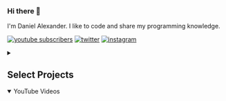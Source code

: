 ### Hi there 👋

<p>I'm Daniel Alexander. I like to code and share my programming knowledge.</p>

<!-- Social badges section -->
<!-- Badges with custom icons - https://github.com/DenverCoder1/custom-icon-badges -->
<!-- View counter - https://github.com/DenverCoder1/Simple-View-Counter -->
<p align="left">
  <a href="https://www.youtube.com/channel/UCiywQf9i39QRnhLPdduVNUw?sub_confirmation=1">
    <img alt="youtube subscribers" title="Subscribe to my YouTube channel" src="https://custom-icon-badges.demolab.com/youtube/channel/subscribers/UCiywQf9i39QRnhLPdduVNUw?label=heydanzo&style=for-the-badge&logoColor=white&labelColor=CE4630&logo=video"/></a>
  <a href="https://twitter.com/heydanzo">
    <img alt="twitter" title="Follow me on Twitter" src="https://img.shields.io/badge/heydanzo-1DA1F2?style=for-the-badge&logo=twitter&logoColor=white"/></a>
  <a href="https://www.youtube.com/channel/UCiywQf9i39QRnhLPdduVNUw?sub_confirmation=1">
    <img alt="instagram" title="Follow me on Instagram" src="https://img.shields.io/badge/heydanzo-E4405F?style=for-the-badge&logo=instagram&logoColor=white"/></a>
    
</p>

<details>
    <summary><h2>Select Projects</h2></summary>
  <p align="left">
    <a href="https://github.com/realdanielalexander/image-classification-flutter"><img width="278" src="https://github-readme-stats.vercel.app/api/pin/?username=realdanielalexander&repo=image-classification-flutter&theme=react&bg_color=1F222E&title_color=77E1FF&hide_border=true&icon_color=F8D866&show_icons=false&" alt="image-classification-flutter"></a>
    <a href="https://github.com/realdanielalexander/semantic-segmentation"><img width="278" src="https://github-readme-stats.vercel.app/api/pin/?username=realdanielalexander&repo=semantic-segmentation&theme=react&bg_color=1F222E&title_color=77E1FF&hide_border=true&icon_color=F8D866&show_icons=false" alt="semantic-segmentation"></a>
    <a href="https://github.com/realdanielalexander/semantic-segmentation-api"><img width="278" src="https://github-readme-stats.vercel.app/api/pin/?username=realdanielalexander&repo=semantic-segmentation-api&theme=react&bg_color=1F222E&title_color=77E1FF&hide_border=true&icon_color=F8D866&show_icons=false" alt="semantic-segmentation-api"></a>
    <a href="https://github.com/realdanielalexander/entry-task"><img width="278" src="https://github-readme-stats.vercel.app/api/pin/?username=realdanielalexander&repo=entry-task&theme=react&bg_color=1F222E&title_color=77E1FF&hide_border=true&icon_color=F8D866&show_icons=false" alt="entry-task"></a>
    <a href="https://github.com/realdanielalexander/nantaboga"><img width="278" src="https://github-readme-stats.vercel.app/api/pin/?username=realdanielalexander&repo=nantaboga&theme=react&bg_color=1F222E&title_color=77E1FF&hide_border=true&icon_color=F8D866&show_icons=false" alt="nantaboga"></a>
    <a href="https://github.com/realdanielalexander/bangkit-backend"><img width="278" src="https://github-readme-stats.vercel.app/api/pin/?username=realdanielalexander&repo=bangkit-backend&theme=react&bg_color=1F222E&title_color=77E1FF&hide_border=true&icon_color=F8D866&show_icons=false" alt="bangkit-backend"></a>
  </p>
</details>

<details open>
    <summary>
        </h4>YouTube Videos</h4>
    </summary>
    <!-- BEGIN YOUTUBE-CARDS -->

<!-- END YOUTUBE-CARDS -->
</details>

<!--
**realdanielalexander/realdanielalexander** is a ✨ _special_ ✨ repository because its `README.md` (this file) appears on your GitHub profile.

Here are some ideas to get you started:

- 🔭 I’m currently working on ...
- 🌱 I’m currently learning ...
- 👯 I’m looking to collaborate on ...
- 🤔 I’m looking for help with ...
- 💬 Ask me about ...
- 📫 How to reach me: ...
- 😄 Pronouns: ...
- ⚡ Fun fact: ...
-->
